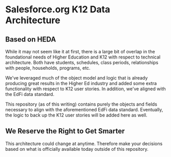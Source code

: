 # Salesforce.org K12 Data Architecture

## Based on HEDA
While it may not seem like it at first, there is a large bit of overlap in the foundational needs of Higher Education and K12 with respect to technical architecture. Both have students, schedules, class periods, relationships with people, households, programs, etc.

We've leveraged much of the object model and logic that is already producing great results in the Higher Ed industry and added some extra functionality with respect to K12 user stories. In addition, we've aligned with the EdFi data standard.

This repository (as of this writing) contains purely the objects and fields necessary to align with the aforementioned EdFi data standard. Eventually, the logic to back up the K12 user stories will be added here as well.

## We Reserve the Right to Get Smarter
This architecture could change at anytime. Therefore make your decisions based on what is officially available today outside of this repository.
